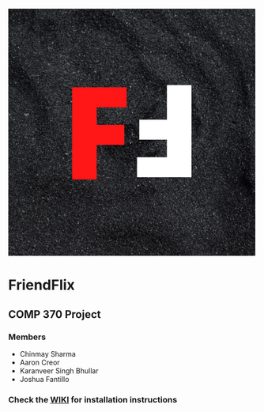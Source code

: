 ![FFLogo](mockups/logo.png "FriendFlix")
# FriendFlix

## COMP 370 Project

### Members
 - Chinmay Sharma
 - Aaron Creor
 - Karanveer Singh Bhullar
 - Joshua Fantillo

### Check the [WIKI](https://cisgitlab.ufv.ca/nebulabs/Movie/wikis/home#friendflix-wiki) for installation instructions